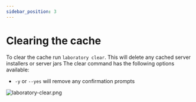 ```yaml
---
sidebar_position: 3
---
```


# Clearing the cache

To clear the cache run `laboratory clear`. This will delete any cached server installers or server jars
The clear command has the following options available:

- `-y` or `--yes` will remove any confirmation prompts

![laboratory-clear.png](/img/docs/laboratory-clear.png)